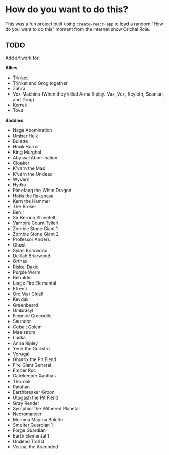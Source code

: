 How do you want to do this?
===========================

This was a fun project built using `create-react-app` to load a random "How do you want to do this" moment from the internet show Cricital Role.

## TODO
Add artwork for:

**Allies**

* Trinket
* Trinket and Grog together
* Zahra
* Vox Machina (When they killed Anna Ripley. Vax, Vex, Keyleth, Scanlan, and Grog)
* Kerrek
* Tova


**Baddies**

* Naga Abomination
* Umber Hulk
* Bulette
* Hook Horror
* King Murghol
* Abyssal Abomination
* Cloaker
* K’varn the Mad
* K’varn the Undead
* Wyvern
* Hydra
* Rimefang the White Dragon
* Hotis the Rakshasa
* Kern the Hammer
* The Broker
* Behir
* Sir Kerrion Stonefell
* Vampire Count Tylieri
* Zombie Stone Giant 1
* Zombie Stone Giant 2
* Professor Anders
* Ghost
* Sylas Briarwood
* Delilah Briarwood
* Orthax
* Riskel Daxio
* Purple Worm
* Beholder
* Large Fire Elemental
* Efreeti
* Orc War Chief
* Kevdak
* Greenbeard
* Umbrasyl
* Feymire Crocodile
* Saundor
* Cobalt Golem
* Maelstrom
* Luska
* Anna Ripley
* Yenk the Goristro
* Vorugal
* Ghurrix the Pit Fiend
* Fire Giant General
* Ember Roc
* Gatekeeper Xanthas
* Thordak
* Raishan
* Earthbreaker Groon
* Utugash the Pit Fiend
* Gray Render
* Symphior the Withered Planetar
* Necromancer
* Momma Magma Bulette
* Smelter Guardian 1
* Forge Guardian
* Earth Elemental 1
* Undead Troll 3
* Vecna, the Ascended
